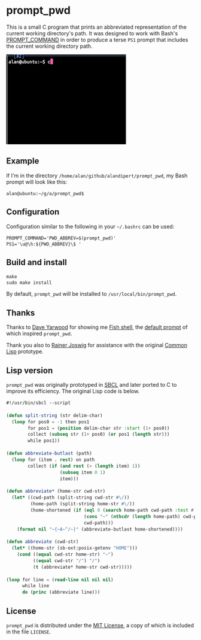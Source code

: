 # prompt_pwd

This is a small C program that prints an abbreviated representation of the
current working directory's path. It was designed to work with Bash's
[PROMPT_COMMAND](https://www.tldp.org/HOWTO/Bash-Prompt-HOWTO/x264.html) in
order to produce a terse `PS1` prompt that includes the current working
directory path.

![](demo.gif)

## Example

If I'm in the directory `/home/alan/github/alandipert/prompt_pwd`,
my Bash prompt will look like this:

```
alan@ubuntu:~/g/a/prompt_pwd$
```

## Configuration

Configuration similar to the following in your `~/.bashrc` can be used:

```
PROMPT_COMMAND='PWD_ABBREV=$(prompt_pwd)'
PS1='\u@\h:${PWD_ABBREV}\$ '
```

## Build and install

```
make
sudo make install
```

By default, `prompt_pwd` will be installed to `/usr/local/bin/prompt_pwd`.

## Thanks

Thanks to [Dave Yarwood](https://blog.djy.io/) for showing me [Fish shell](https://fishshell.com/), the [default prompt](https://github.com/fish-shell/fish-shell/blob/30940916bdd0dbe06e00059beac2d32c39aa91e3/share/functions/prompt_pwd.fish) of
which inspired `prompt_pwd`.

Thank you also to [Rainer Joswig](https://twitter.com/rainerjoswig) for
assistance with the original [Common
Lisp](https://en.wikipedia.org/wiki/Common_Lisp) prototype.

## Lisp version

`prompt_pwd` was originally prototyped in [SBCL](http://www.sbcl.org/) and later ported to C to improve its efficiency. The original Lisp code is below.

```lisp
#!/usr/bin/sbcl --script

(defun split-string (str delim-char)
  (loop for pos0 = -1 then pos1
        for pos1 = (position delim-char str :start (1+ pos0))
        collect (subseq str (1+ pos0) (or pos1 (length str)))
        while pos1))

(defun abbreviate-butlast (path)
  (loop for (item . rest) on path
        collect (if (and rest (> (length item) 1))
                    (subseq item 0 1)
                    item)))

(defun abbreviate* (home-str cwd-str)
  (let* ((cwd-path (split-string cwd-str #\/))
         (home-path (split-string home-str #\/))
         (home-shortened (if (eql 0 (search home-path cwd-path :test #'equalp))
                             (cons "~" (nthcdr (length home-path) cwd-path))
                             cwd-path)))
    (format nil "~{~A~^/~}" (abbreviate-butlast home-shortened))))

(defun abbreviate (cwd-str)
  (let* ((home-str (sb-ext:posix-getenv "HOME")))
    (cond ((equal cwd-str home-str) "~")
          ((equal cwd-str "/") "/")
          (t (abbreviate* home-str cwd-str)))))

(loop for line = (read-line nil nil nil)
      while line
      do (princ (abbreviate line)))
```

## License

`prompt_pwd` is distributed under the [MIT
License](https://opensource.org/licenses/MIT), a copy of which is included in
the file `LICENSE`.
